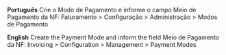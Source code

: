**Português** Crie o Modo de Pagamento e informe o campo Meio de
Pagamento da NF: Faturamento \> Configuração \> Administração \> Modos
de Pagamento

**English** Create the Payment Mode and inform the field Meio de
Pagamento da NF: Invoicing \> Configuration \> Management \> Payment
Modes
